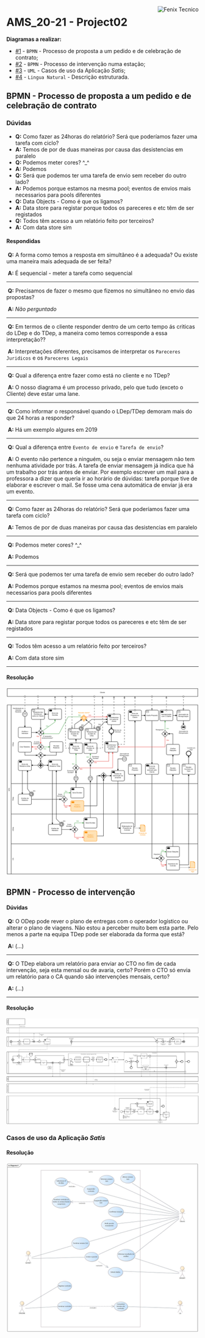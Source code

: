 <a href="http://fenix.tecnico.ulisboa.pt"><img align="right" src="https://fenix.tecnico.ulisboa.pt/api/bennu-portal/configuration/logo" alt="Fenix Tecnico"></a>

# AMS_20-21 - Project02

**Diagramas a realizar:**

* [#1](#bpmn---processo-de-proposta-a-um-pedido-e-de-celebração-de-contrato) - `BPMN` - Processo de proposta a um pedido e de celebração de contrato;
* [#2](#bpmn---processo-de-intervenção) - `BPMN` - Processo de intervenção numa estação;
* [#3]() - `UML` - Casos de uso da Aplicação *Satis*;
* [#4]() - `Lingua Natural` - Descrição estruturada.

## BPMN - Processo de proposta a um pedido e de celebração de contrato

### Dúvidas

- **Q:** Como fazer as 24horas do relatório? Será que poderíamos fazer uma tarefa com ciclo?
- **A:** Temos de por de duas maneiras por causa das desistencias em paralelo
- **Q:** Podemos meter cores? \^_^
- **A:** Podemos 
- **Q:** Será que podemos ter uma tarefa de envio sem receber do outro lado?
- **A:** Podemos porque estamos na mesma pool; eventos de envios mais necessarios para pools diferentes
- **Q:** Data Objects - Como é que os ligamos?
- **A:** Data store para registar porque todos os pareceres e etc têm de ser registados
- **Q:** Todos têm acesso a um relatório feito por terceiros? 
- **A:** Com data store sim


#### Respondidas

​	**Q:** A forma como temos a resposta em simultâneo é a adequada? Ou existe uma maneira mais adequada de ser feita?

​	**A:** É sequencial - meter a tarefa como sequencial

---

​	**Q:** Precisamos de fazer o mesmo que fizemos no simultâneo no envio das propostas?

​	**A:** *Não perguntado*

---

​	**Q:** Em termos de o cliente responder dentro de um certo tempo ás criticas do LDep e do TDep, a maneira como temos corresponde a essa interpretação??

​	**A:** Interpretações diferentes, precisamos de interpretar os `Pareceres Juridicos` e os `Pareceres Legais`

---

​	**Q:** Qual a diferença entre fazer como está no cliente e no TDep?

​	**A:** O nosso diagrama é um processo privado, pelo que tudo (exceto o Cliente) deve estar uma lane.

---

​	**Q:** Como informar o responsável quando o LDep/TDep demoram mais do que 24 horas a responder?

​	**A:** Há um exemplo algures em 2019

---
​	**Q:** Qual a diferença entre `Evento de envio` e `Tarefa de envio`?

​	**A:** O evento não pertence a ninguém, ou seja o enviar mensagem não tem nenhuma atividade por trás. A tarefa de enviar mensagem já indica que há um trabalho por trás antes de enviar. Por exemplo escrever um mail para a professora a dizer que queria ir ao horário de dúvidas: tarefa porque tive de elaborar e escrever o mail. Se fosse uma cena automática de enviar já era um evento.

---

​ **Q:** Como fazer as 24horas do relatório? Será que poderíamos fazer uma tarefa com ciclo?

​ **A:** Temos de por de duas maneiras por causa das desistencias em paralelo

---

​ **Q:** Podemos meter cores? \^_^

​ **A:** Podemos 

---

​ **Q:** Será que podemos ter uma tarefa de envio sem receber do outro lado?

​ **A:** Podemos porque estamos na mesma pool; eventos de envios mais necessarios para pools diferentes

---

​ **Q:** Data Objects - Como é que os ligamos?

​ **A:** Data store para registar porque todos os pareceres e etc têm de ser registados

---

​ **Q:** Todos têm acesso a um relatório feito por terceiros? 

​ **A:** Com data store sim

---

#### Resolução

![Diagrama01](diagram_1.png)



## BPMN - Processo de intervenção

#### Dúvidas

​	**Q:** O ODep pode rever o plano de entregas com o operador logístico ou alterar o plano de viagens. Não estou a perceber muito bem esta parte. Pelo menos a parte na equipa TDep pode ser elaborada da forma que está?

​	**A:** (...)

---

​	**Q:** O TDep elabora um relatório para enviar ao CTO no fim de cada intervenção, seja esta mensal ou de avaria, certo? Porém o CTO só envia um relatório para o CA quando são intervenções mensais, certo?

​	**A:** (...)

---

#### Resolução

![Diagrama02](diagram_2.png)


### Casos de uso da Aplicação *Satis*

#### Resolução

![Diagrama03](diagrama_3.jpg)

